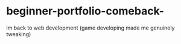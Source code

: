 # beginner-portfolio-comeback-
im back to web development (game developing made me genuinely tweaking)
